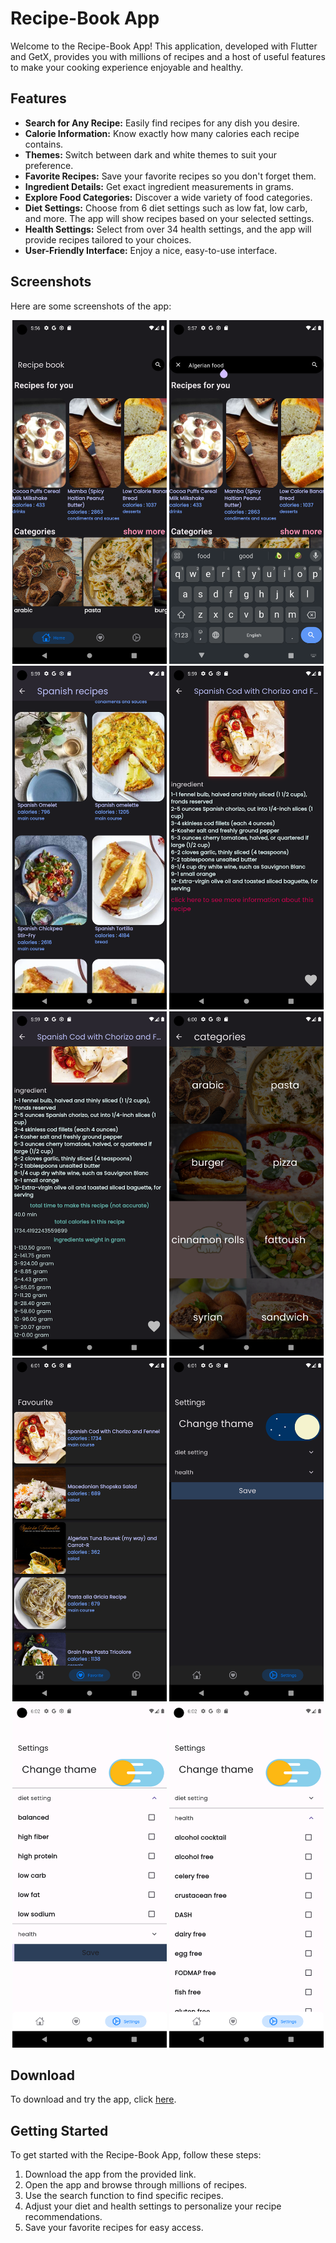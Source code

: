 # Recipe-Book App

Welcome to the Recipe-Book App! This application, developed with Flutter and GetX, provides you with millions of recipes and a host of useful features to make your cooking experience enjoyable and healthy.

## Features

- **Search for Any Recipe:** Easily find recipes for any dish you desire.
- **Calorie Information:** Know exactly how many calories each recipe contains.
- **Themes:** Switch between dark and white themes to suit your preference.
- **Favorite Recipes:** Save your favorite recipes so you don't forget them.
- **Ingredient Details:** Get exact ingredient measurements in grams.
- **Explore Food Categories:** Discover a wide variety of food categories.
- **Diet Settings:** Choose from 6 diet settings such as low fat, low carb, and more. The app will show recipes based on your selected settings.
- **Health Settings:** Select from over 34 health settings, and the app will provide recipes tailored to your choices.
- **User-Friendly Interface:** Enjoy a nice, easy-to-use interface.

## Screenshots

Here are some screenshots of the app:
<div align="center">
<img width = "49%" src="https://github.com/abdulwahed-s/recipe-book/blob/main/Screenshot1.png?raw=true">
<img width = "49%" src="https://github.com/abdulwahed-s/recipe-book/blob/main/Screenshot2.png?raw=true">
<img width = "49%" src="https://github.com/abdulwahed-s/recipe-book/blob/main/Screenshot3.png?raw=true">
<img width = "49%" src="https://github.com/abdulwahed-s/recipe-book/blob/main/Screenshot4.png?raw=true">
<img width = "49%" src="https://github.com/abdulwahed-s/recipe-book/blob/main/Screenshot5.png?raw=true">
<img width = "49%" src="https://github.com/abdulwahed-s/recipe-book/blob/main/Screenshot6.png?raw=true">
<img width = "49%" src="https://github.com/abdulwahed-s/recipe-book/blob/main/Screenshot7.png?raw=true">
<img width = "49%" src="https://github.com/abdulwahed-s/recipe-book/blob/main/Screenshot8.png?raw=true">
<img width = "49%" src="https://github.com/abdulwahed-s/recipe-book/blob/main/Screenshot9.png?raw=true">
<img width = "49%" src="https://github.com/abdulwahed-s/recipe-book/blob/main/Screenshot10.png?raw=true">

</div>


## Download

To download and try the app, click [here](https://raw.githubusercontent.com/abdulwahed-s/recipe-book/main/recipe-book.apk).

## Getting Started

To get started with the Recipe-Book App, follow these steps:

1. Download the app from the provided link.
2. Open the app and browse through millions of recipes.
3. Use the search function to find specific recipes.
4. Adjust your diet and health settings to personalize your recipe recommendations.
5. Save your favorite recipes for easy access.
